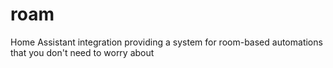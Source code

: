 # roam
Home Assistant integration providing a system for room-based automations that you don't need to worry about
